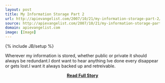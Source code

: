 ```yaml
---
layout: post
title: My Information Storage Part 2
url: http://apievangelist.com/2007/10/21/my-information-storage-part-2/
source: http://apievangelist.com/2007/10/21/my-information-storage-part-2/
domain: apievangelist.com
image: [Image]
---
```

{% include JB/setup %}<p>Wherever my information is stored, whether public or private it should always be redundant.I dont want to hear anything Ive done every disappear or gets lost.I want it always backed up and retreivable.</p>
<center><p><a href="http://apievangelist.com/2007/10/21/my-information-storage-part-2/" style='padding:25px; font-sze:18px; font-weight: bold;'>Read Full Story</a></p></center>
